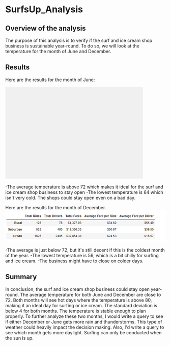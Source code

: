 # SurfsUp_Analysis

## Overview of the analysis
The purpose of this analysis is to verify if the surf and ice cream shop business is sustainable year-round. To do so, we will look at the temperature for the month of June and December.


## Results

Here are the results for the month of June:

![](https://github.com/mpfraser7/PyBer_Analysis/blob/main/Analysis/PyBer_fare_summary.png)

-The average temperature is above 72 which makes it ideal for the surf and ice cream shop business to stay open
-The lowest temperature is 64 which isn't very cold. The shops could stay open even on a bad day.


Here are the results for the month of December.
![](https://github.com/mpfraser7/PyBer_Analysis/blob/main/Analysis/DataFrame.png)

-The average is just below 72, but it's still decent if this is the coldest month of the year. 
-The lowest temperature is 56, which is a bit chilly for surfing and ice cream.
-The business might have to close on colder days.

## Summary
In conclusion, the surf and ice cream shop business could stay open year-round. The average temperature for both June and December are close to 72.
Both months will see hot days where the temperature is above 80, making it an ideal day for surfing or ice cream. The standard deviation is below 4
for both months. The temperature is stable enough to plan properly. To further analyze these two months, I would write a query to see if either
December or June gets more rain and thunderstorms. This type of weather could heavily impact the decision making. Also, I'd write a query to
see which month gets more daylight. Surfing can only be conducted when the sun is up.